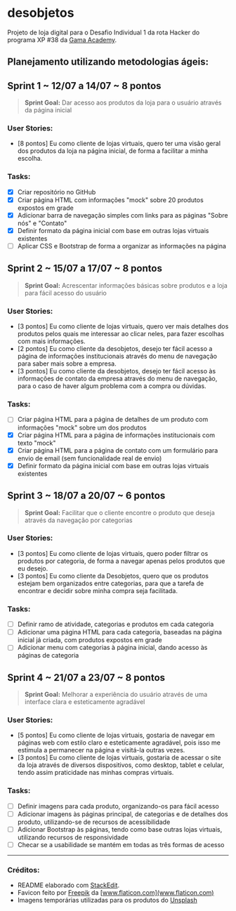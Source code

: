 # **desobjetos**

Projeto de loja digital para o Desafio Individual 1 da rota Hacker do programa XP #38 da [Gama Academy](https://www.gama.academy/).

## **Planejamento utilizando metodologias ágeis:**

## Sprint 1 ~ 12/07 a 14/07 ~ 8 pontos

>**Sprint Goal:** Dar acesso aos produtos da loja para o usuário através da página inicial

### User Stories:
 - [8 pontos] Eu como cliente de lojas virtuais, quero ter uma visão geral dos produtos da loja na página inicial, de forma a facilitar a minha escolha.

### Tasks:

 - [x] Criar repositório no GitHub
 - [x] Criar página HTML com informações "mock" sobre 20 produtos expostos em grade
 - [x] Adicionar barra de navegação simples com links para as páginas "Sobre nós" e "Contato"
 - [x] Definir formato da página inicial com base em outras lojas virtuais existentes
 - [ ] Aplicar CSS e Bootstrap de forma a organizar as informações na página

## Sprint 2 ~ 15/07 a 17/07 ~ 8 pontos
>**Sprint Goal:** Acrescentar informações básicas sobre produtos e a loja para fácil acesso do usuário

### User Stories:
 - [3 pontos] Eu como cliente de lojas virtuais, quero ver mais detalhes dos produtos pelos quais me interessar ao clicar neles, para fazer escolhas com mais informações.
 - [2 pontos] Eu como cliente da desobjetos, desejo ter fácil acesso a página de informações institucionais através do menu de navegação para saber mais sobre a empresa.
 - [3 pontos] Eu como cliente da desobjetos, desejo ter fácil acesso às informações de contato da empresa através do menu de navegação, para o caso de haver algum problema com a compra ou dúvidas.

### Tasks:

 - [ ] Criar página HTML para a página de detalhes de um produto com informações "mock" sobre um dos produtos
 - [x] Criar página HTML para a página de informações institucionais com texto "mock"
 - [x] Criar página HTML para a página de contato com um formulário para envio de email (sem funcionalidade real de envio)
 - [x] Definir formato da página inicial com base em outras lojas virtuais existentes

## Sprint 3 ~ 18/07 a 20/07 ~ 6 pontos
>**Sprint Goal:** Facilitar que o cliente encontre o produto que deseja através da navegação por categorias

### User Stories:
 - [3 pontos] Eu como cliente de lojas virtuais, quero poder filtrar os produtos por categoria, de forma a navegar apenas pelos produtos que eu desejo.
 - [3 pontos] Eu como cliente da Desobjetos, quero que os produtos estejam bem organizados entre categorias, para que a tarefa de encontrar e decidir sobre minha compra seja facilitada.

### Tasks:

 - [ ] Definir ramo de atividade, categorias e produtos em cada categoria
 - [ ] Adicionar uma página HTML para cada categoria, baseadas na página inicial já criada, com produtos expostos em grade
 - [ ] Adicionar menu com categorias à página inicial, dando acesso às páginas de categoria

## Sprint 4 ~ 21/07 a 23/07 ~ 8 pontos
>**Sprint Goal:** Melhorar a experiência do usuário através de uma interface clara e esteticamente agradável

### User Stories:
 - [5 pontos] Eu como cliente de lojas virtuais, gostaria de navegar em páginas web com estilo claro e esteticamente agradável, pois isso me estimula a permanecer na página e visitá-la outras vezes.
 - [3 pontos] Eu como cliente de lojas virtuais, gostaria de acessar o site da loja através de diversos dispositivos, como desktop, tablet e celular, tendo assim praticidade nas minhas compras virtuais.

### Tasks:

 - [ ] Definir imagens para cada produto, organizando-os para fácil acesso
 - [ ] Adicionar imagens às páginas principal, de categorias e de detalhes dos produto, utilizando-se de recursos de acessibilidade
 - [ ] Adicionar Bootstrap às páginas, tendo como base outras lojas virtuais, utilizando recursos de responsividade
 - [ ] Checar se a usabilidade se mantém em todas as três formas de acesso

<hr>

### Créditos:
- README elaborado com [StackEdit](https://stackedit.io/).
- Favicon feito por [Freepik](https://www.freepik.com) da [www.flaticon.com](www.flaticon.com)
- Imagens temporárias utilizadas para os produtos do [Unsplash](https://unsplash.com/)
